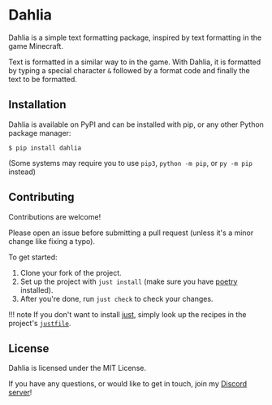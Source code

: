 # Dahlia

Dahlia is a simple text formatting package, inspired by text formatting in the
game Minecraft.

Text is formatted in a similar way to in the game. With Dahlia, it is formatted
by typing a special character `&` followed by a format code and finally the text
to be formatted.

## Installation

Dahlia is available on PyPI and can be installed with pip, or any other Python
package manager:
```console
$ pip install dahlia
```
(Some systems may require you to use `pip3`, `python -m pip`, or `py -m pip`
instead)

## Contributing
Contributions are welcome!

Please open an issue before submitting a pull request (unless it's a minor
change like fixing a typo).

To get started:

1. Clone your fork of the project.
2. Set up the project with `just install` (make sure you have [poetry]
   installed).
3. After you're done, run `just check` to check your changes.

!!! note
    If you don't want to install [just], simply look up the recipes
    in the project's [`justfile`][justfile].


## License

Dahlia is licensed under the MIT License.

If you have any questions, or would like to get in touch, join my
[Discord server]!

[Discord server]: https://discord.gg/C8QE5tVQEq
[just]: https://github.com/casey/just
[justfile]: https://github.com/dahlia-lib/dahlia/blob/master/justfile
[poetry]: https://python-poetry.org/
